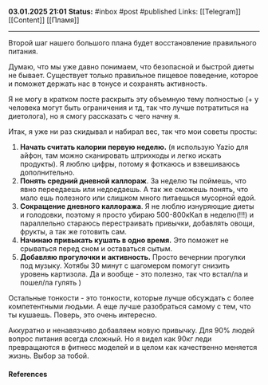 **03.01.2025 21:01**
**Status:** #inbox #post #published
Links: [[Telegram]] [[Content]] [[Пламя]]

---

Второй шаг нашего большого плана будет восстановление правильного питания. 

Думаю, что мы уже давно понимаем, что безопасной и быстрой диеты не бывает. Существует только правильное пищевое поведение, которое и поможет держать нас в тонусе и сохранять активность.

Я не могу в кратком посте раскрыть эту объемную тему полностью (+ у человека могут быть ограничения и тд, так что лучше потратиться на диетолога), но я смогу рассказать с чего начну я. 

Итак, я уже ни раз скидывал и набирал вес, так что мои советы просты:
1. **Начать считать калории первую неделю.** (я использую Yazio для айфон, там можно сканировать штрихкоды и легко искать продукты). Я люблю цифры, потому я фоткаюсь и взвешиваюсь дополнительно.
2. **Понять средний дневной каллораж**. За неделю ты поймешь, что явно переедаешь или недоедаешь. А так же сможешь понять, что мало ешь полезного или слишком много питаешься мусорной едой.
3. **Сокращение дневного каллоража**. Я не люблю изнуряющие диеты и голодовки, поэтому я просто убираю 500-800кКал в неделю(!!!) и параллельно стараюсь перестраивать привычки, добавлять овощи, фрукты, а так же готовить сам. 
4. **Начинаю привыкать кушать в одно время.** Это поможет не срываться перед сном и оставаться сытым.
5. **Добавляю прогулочки и активность.** Просто вечернии прогулки под музыку. Хотябы 30 минут с шагомером помогут снизить уровень картизола. Да и вообще - это полезно, так что встал/ла и пошел/ла гулять )

Остальные тонкости - это тонкости, которые лучше обсуждать с более компетентными людьми. А еще лучше разобраться самому с тем, что ты кушаешь. Поверь, это очень интересно.

Аккуратно и ненавязчиво добавляем новую привычку. Для 90% людей вопрос питания всегда сложный. Но я видел как 90кг леди превращаются в фитнесс моделей и в целом как качественно меняется жизнь. Выбор за тобой.







#### References
